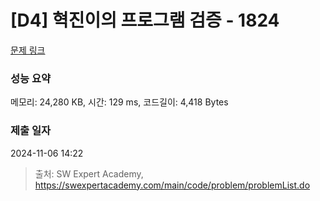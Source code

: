 # [D4] 혁진이의 프로그램 검증 - 1824 

[문제 링크](https://swexpertacademy.com/main/code/problem/problemDetail.do?contestProbId=AV4yLUiKDUoDFAUx) 

### 성능 요약

메모리: 24,280 KB, 시간: 129 ms, 코드길이: 4,418 Bytes

### 제출 일자

2024-11-06 14:22



> 출처: SW Expert Academy, https://swexpertacademy.com/main/code/problem/problemList.do